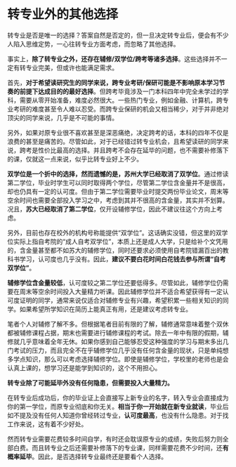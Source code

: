 # 转专业外的其他选择

转专业是否是唯一的选择？答案自然是否定的，但一旦决定转专业后，便会有不少人陷入思维定势，一心往转专业方面考虑，而忽略了其他选择。

事实上，**除了转专业之外，还存在辅修/双学位/跨考等诸多选择**。这些选择并不一定有转专业完美，但或许也能满足需求。

首先，**对于希望读研究生的同学来说，跨专业考研/保研可能是不影响原本学习节奏的前提下达成目的的最好选择**。但跨考毕竟涉及一门本科四年中完全未学过的学科，需要从零开始准备，难度必然很大。一些热门专业，例如金融、计算机，跨专业考研的难度甚至令人难以忍受。而跨专业保研的机会又相当稀少，对于并非绝对顶尖的同学来说，几乎是不可能的事情。

另外，如果对原专业很不喜欢甚至是深恶痛绝，决定跨考的话，本科的四年不仅是浪费的甚至是痛苦的。尽管如此，对于已经错过转专业机会，且希望读研的同学来说，跨考是性价比最高的选择。并且跨考不会存在延毕的问题，也不需要补修落下的课，仅就这一点来说，似乎比转专业好上不少。

**双学位是一个折中的选择，然而遗憾的是，苏州大学已经取消了双学位**。通过修读第二学位，毕业时学生可以同时取得两个学位，尽管第二学位含金量并不是很高，却也仍具有一定的认可度。但由于第二学位需要毕业时提交两份毕业论文，周末等空余时间也需要全部投入学习之中，考虑到其并不很高的含金量，其实并不划算。况且，**苏大已经取消了第二学位**，仅开设辅修学位，因此不建议往这个方向上考虑。

另外，目前也存在校外的机构号称能提供“双学位”。这话确实没错，但这里的双学位实际上指自考院的“成人自考双学位”，本质上还是成人大学，只是给补个文凭用的，含金量甚至都不如苏大的辅修学位，同时还要求必须使用自考院错漏百出的教科书学习，认可度也几乎没有。因此，**建议不要白花时间白花钱去参与所谓“自考双学位”**。

**辅修学位含金量较低**，认可度较之第二学位还要低得多。尽管如此，辅修学位仍需要在周末等空余时间投入大量精力听课。因此辅修学位并不适合希望获得有一定认可度证明的同学，通常来说仅适合对辅修专业有兴趣，希望积累一些相关知识的同学。如果希望所学知识在简历上能真正有用，还是建议考虑转专业。

笔者个人对辅修了解不多。但根据笔者目前有限的了解，辅修通常意味着整个双休都被辅修课程占据，期末也需要进行辅修课程的考试。除去一年中有限的假期，辅修就几乎意味着全年无休。如果你感到自己能够忍受这种强度的学习与期末多出几门考试的压力，而且完全不在乎辅修学位几乎没有任何含金量的现状，只是单纯想多学点知识，那么可以考虑选择辅修学位。即使是辅修学位，学校里的老师也是会认真上课的，想学习还是能学到知识的，这个不用担心。

**转专业除了可能延毕外没有任何隐患，但需要投入大量精力。**

在转专业后成功后，你的毕业证上会直接写上新专业的名字，转入专业会直接成为你的第一学位，而原专业彻底和你无关。**相当于你一开始就在新专业就读**，毕业后如不提及没有任何人知道你曾经转过专业，**认可度最高**，也没有什么隐患。对于找工作来说，这有着不少好处。

然而转专业需要花费较多时间自学，有时还会耽误原专业的成绩，失败后努力则全部白费。而且转专业之后还需要补修落下的专业课，同样需要花费不少时间，还**有概率延毕**。因此，是否选择转专业最终还是要看个人选择。